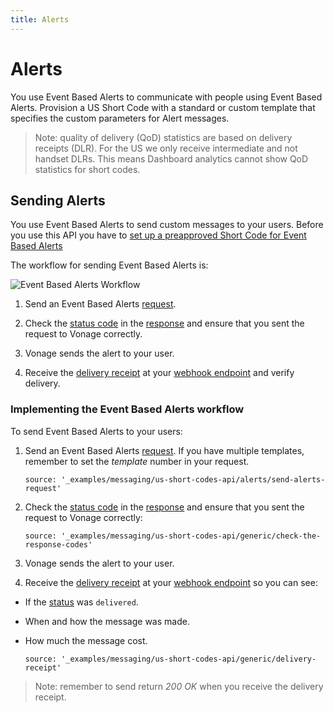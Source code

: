 ```yaml
---
title: Alerts
---
```


# Alerts

You use Event Based Alerts to communicate with people using Event Based Alerts. Provision a US Short Code with a standard or custom template that specifies the custom parameters for Alert messages.

> Note: quality of delivery (QoD) statistics are based on delivery receipts (DLR). For the US we only receive intermediate and not handset DLRs. This means Dashboard analytics cannot show QoD statistics for short codes.

## Sending Alerts

You use Event Based Alerts to send custom messages to your users. Before you use this API you have to [set up a preapproved Short Code for Event Based Alerts](/numbers/guides/event-alerts)

The workflow for sending Event Based Alerts is:

![Event Based Alerts Workflow](/images/messaging/alerts/alerts_workflow.png)

1. Send an Event Based Alerts [request](/api/sms/us-short-codes/alerts/sending#request).

2. Check the [status code](/api/sms/us-short-codes/alerts/sending#response) in the [response](/api/sms/us-short-codes/alerts/sending#response) and ensure that you sent the request to Vonage correctly.

3. Vonage sends the alert to your user.

4. Receive the [delivery receipt](/api/sms/us-short-codes/alerts/sending#delivery-receipt) at your [webhook endpoint](/concepts/guides/webhooks) and verify delivery.


### Implementing the Event Based Alerts workflow

To send Event Based Alerts to your users:

1. Send an Event Based Alerts [request](/api/sms/us-short-codes/alerts/sending#request). If you have multiple templates, remember to set the <i>template</i> number in your request.

    ```tabbed_examples
    source: '_examples/messaging/us-short-codes-api/alerts/send-alerts-request'
    ```

2. Check the [status code](/api/sms/us-short-codes/alerts/sending#response) in the [response](/api/sms/us-short-codes/alerts/sending#response) and ensure that you sent the request to Vonage correctly:

    ```tabbed_examples
    source: '_examples/messaging/us-short-codes-api/generic/check-the-response-codes'
    ```

3. Vonage sends the alert to your user.

4. Receive the [delivery receipt](/api/sms/us-short-codes/alerts/sending#delivery-receipt) at your [webhook endpoint](/concepts/guides/webhooks) so you can see:

* If the [status](/api/sms/us-short-codes/alerts/sending#response) was `delivered`.
* When and how the message was made.
* How much the message cost.

    ```tabbed_examples
    source: '_examples/messaging/us-short-codes-api/generic/delivery-receipt'
    ```

> Note: remember to send return *200 OK* when you receive the delivery receipt.
